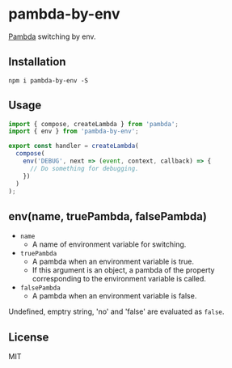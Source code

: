 # pambda-by-env

[Pambda](https://github.com/pambda/pambda) switching by env.

## Installation

```
npm i pambda-by-env -S
```

## Usage

``` javascript
import { compose, createLambda } from 'pambda';
import { env } from 'pambda-by-env';

export const handler = createLambda(
  compose(
    env('DEBUG', next => (event, context, callback) => {
      // Do something for debugging.
    })
  )
);
```

## env(name, truePambda, falsePambda)

- `name`
    - A name of environment variable for switching.
- `truePambda`
    - A pambda when an environment variable is true.
    - If this argument is an object, a pambda of the property corresponding to the environment variable is called.
- `falsePambda`
    - A pambda when an environment variable is false.

Undefined, emptry string, 'no' and 'false' are evaluated as `false`.

## License

MIT
